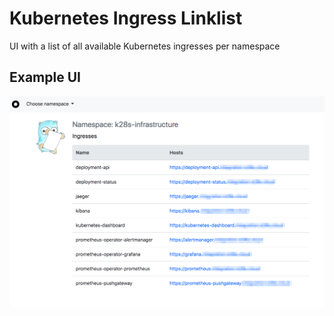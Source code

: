 # Kubernetes Ingress Linklist

UI with a list of all available Kubernetes ingresses per namespace

## Example UI

![Example UI](assets/documentation/example-ui.png "Example UI")
